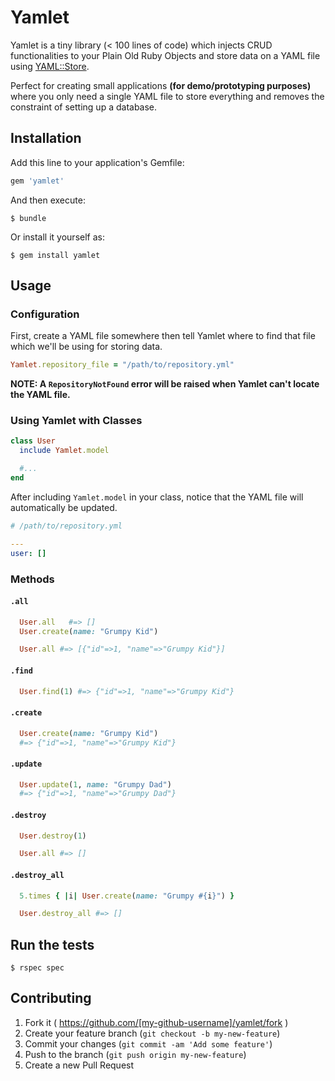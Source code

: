 # Yamlet

  Yamlet is a tiny library (< 100 lines of code) which injects CRUD
functionalities to your Plain Old Ruby Objects and store data on a YAML file using
[YAML::Store].

  Perfect for creating small applications **(for demo/prototyping purposes)**
where you only need a single YAML file to store everything and removes the
constraint of setting up a database.

Installation
------------

Add this line to your application's Gemfile:

```ruby
gem 'yamlet'
```

And then execute:

    $ bundle

Or install it yourself as:

    $ gem install yamlet

Usage
--------

### Configuration

First, create a YAML file somewhere then tell Yamlet where to find that file which we'll be using for storing data.

```ruby
Yamlet.repository_file = "/path/to/repository.yml"
```

**NOTE: A `RepositoryNotFound` error will be raised when Yamlet can't locate the YAML file.**

### Using Yamlet with Classes

```ruby
class User
  include Yamlet.model

  #...
end
```

After including `Yamlet.model` in your class, notice that the YAML file will
automatically be updated.

```yaml
# /path/to/repository.yml

---
user: []
```

### Methods


#### `.all`


```ruby
  User.all   #=> []
  User.create(name: "Grumpy Kid")

  User.all #=> [{"id"=>1, "name"=>"Grumpy Kid"}]
```

#### `.find`

```ruby
  User.find(1) #=> {"id"=>1, "name"=>"Grumpy Kid"}
```

#### `.create`

```ruby
  User.create(name: "Grumpy Kid")
  #=> {"id"=>1, "name"=>"Grumpy Kid"}
```

#### `.update`

```ruby
  User.update(1, name: "Grumpy Dad")
  #=> {"id"=>1, "name"=>"Grumpy Dad"}
```

#### `.destroy`

```ruby
  User.destroy(1)

  User.all #=> []
```

#### `.destroy_all`

```ruby
  5.times { |i| User.create(name: "Grumpy #{i}") }

  User.destroy_all #=> []
```

## Run the tests

```terminal
$ rspec spec
```

## Contributing

1. Fork it ( https://github.com/[my-github-username]/yamlet/fork )
2. Create your feature branch (`git checkout -b my-new-feature`)
3. Commit your changes (`git commit -am 'Add some feature'`)
4. Push to the branch (`git push origin my-new-feature`)
5. Create a new Pull Request

[YAML::Store]: http://ruby-doc.org/stdlib-2.1.0/libdoc/yaml/rdoc/YAML/Store.html
